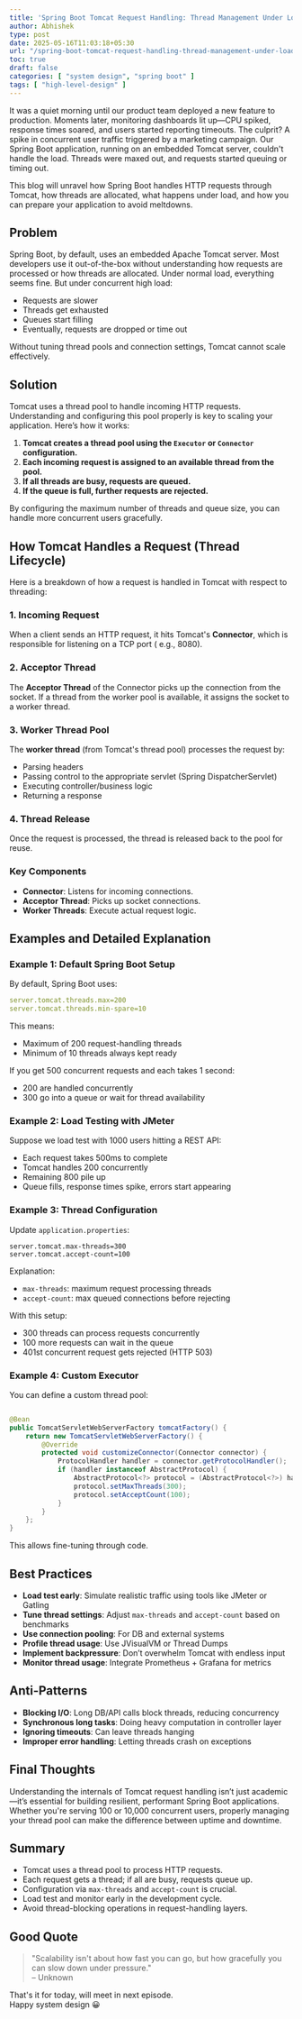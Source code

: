 ```yaml
---
title: 'Spring Boot Tomcat Request Handling: Thread Management Under Load'
author: Abhishek
type: post
date: 2025-05-16T11:03:18+05:30
url: "/spring-boot-tomcat-request-handling-thread-management-under-load/"
toc: true
draft: false
categories: [ "system design", "spring boot" ]
tags: [ "high-level-design" ]
---
```


It was a quiet morning until our product team deployed a new feature to production. Moments later, monitoring dashboards
lit up—CPU spiked, response times soared, and users started reporting timeouts. The culprit? A spike in concurrent user
traffic triggered by a marketing campaign. Our Spring Boot application, running on an embedded Tomcat server, couldn't
handle the load. Threads were maxed out, and requests started queuing or timing out.

This blog will unravel how Spring Boot handles HTTP requests through Tomcat, how threads are allocated, what happens
under load, and how you can prepare your application to avoid meltdowns.

## Problem

Spring Boot, by default, uses an embedded Apache Tomcat server. Most developers use it out-of-the-box without
understanding how requests are processed or how threads are allocated. Under normal load, everything seems fine. But
under concurrent high load:

* Requests are slower
* Threads get exhausted
* Queues start filling
* Eventually, requests are dropped or time out

Without tuning thread pools and connection settings, Tomcat cannot scale effectively.

## Solution

Tomcat uses a thread pool to handle incoming HTTP requests. Understanding and configuring this pool properly is key to
scaling your application. Here’s how it works:

1. **Tomcat creates a thread pool using the `Executor` or `Connector` configuration.**
2. **Each incoming request is assigned to an available thread from the pool.**
3. **If all threads are busy, requests are queued.**
4. **If the queue is full, further requests are rejected.**

By configuring the maximum number of threads and queue size, you can handle more concurrent users gracefully.

## How Tomcat Handles a Request (Thread Lifecycle)

Here is a breakdown of how a request is handled in Tomcat with respect to threading:

### 1. Incoming Request

When a client sends an HTTP request, it hits Tomcat's **Connector**, which is responsible for listening on a TCP port (
e.g., 8080).

### 2. Acceptor Thread

The **Acceptor Thread** of the Connector picks up the connection from the socket. If a thread from the worker pool is
available, it assigns the socket to a worker thread.

### 3. Worker Thread Pool

The **worker thread** (from Tomcat's thread pool) processes the request by:

* Parsing headers
* Passing control to the appropriate servlet (Spring DispatcherServlet)
* Executing controller/business logic
* Returning a response

### 4. Thread Release

Once the request is processed, the thread is released back to the pool for reuse.

### Key Components

* **Connector**: Listens for incoming connections.
* **Acceptor Thread**: Picks up socket connections.
* **Worker Threads**: Execute actual request logic.

## Examples and Detailed Explanation

### Example 1: Default Spring Boot Setup

By default, Spring Boot uses:

```yaml
server.tomcat.threads.max=200
server.tomcat.threads.min-spare=10
```

This means:

* Maximum of 200 request-handling threads
* Minimum of 10 threads always kept ready

If you get 500 concurrent requests and each takes 1 second:

* 200 are handled concurrently
* 300 go into a queue or wait for thread availability

### Example 2: Load Testing with JMeter

Suppose we load test with 1000 users hitting a REST API:

* Each request takes 500ms to complete
* Tomcat handles 200 concurrently
* Remaining 800 pile up
* Queue fills, response times spike, errors start appearing

### Example 3: Thread Configuration

Update `application.properties`:

```properties
server.tomcat.max-threads=300
server.tomcat.accept-count=100
```

Explanation:

* `max-threads`: maximum request processing threads
* `accept-count`: max queued connections before rejecting

With this setup:

* 300 threads can process requests concurrently
* 100 more requests can wait in the queue
* 401st concurrent request gets rejected (HTTP 503)

### Example 4: Custom Executor

You can define a custom thread pool:

```java

@Bean
public TomcatServletWebServerFactory tomcatFactory() {
    return new TomcatServletWebServerFactory() {
        @Override
        protected void customizeConnector(Connector connector) {
            ProtocolHandler handler = connector.getProtocolHandler();
            if (handler instanceof AbstractProtocol) {
                AbstractProtocol<?> protocol = (AbstractProtocol<?>) handler;
                protocol.setMaxThreads(300);
                protocol.setAcceptCount(100);
            }
        }
    };
}
```

This allows fine-tuning through code.

## Best Practices

* **Load test early**: Simulate realistic traffic using tools like JMeter or Gatling
* **Tune thread settings**: Adjust `max-threads` and `accept-count` based on benchmarks
* **Use connection pooling**: For DB and external systems
* **Profile thread usage**: Use JVisualVM or Thread Dumps
* **Implement backpressure**: Don’t overwhelm Tomcat with endless input
* **Monitor thread usage**: Integrate Prometheus + Grafana for metrics

## Anti-Patterns

* **Blocking I/O**: Long DB/API calls block threads, reducing concurrency
* **Synchronous long tasks**: Doing heavy computation in controller layer
* **Ignoring timeouts**: Can leave threads hanging
* **Improper error handling**: Letting threads crash on exceptions

## Final Thoughts

Understanding the internals of Tomcat request handling isn’t just academic—it’s essential for building resilient,
performant Spring Boot applications. Whether you're serving 100 or 10,000 concurrent users, properly managing your
thread pool can make the difference between uptime and downtime.

## Summary

* Tomcat uses a thread pool to process HTTP requests.
* Each request gets a thread; if all are busy, requests queue up.
* Configuration via `max-threads` and `accept-count` is crucial.
* Load test and monitor early in the development cycle.
* Avoid thread-blocking operations in request-handling layers.

## Good Quote

> "Scalability isn't about how fast you can go, but how gracefully you can slow down under pressure."   
> – Unknown

That's it for today, will meet in next episode.  
Happy system design :grinning: